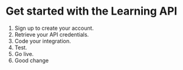# Get started with the Learning API

1. Sign up to create your account.
2. Retrieve your API credentials.
3. Code your integration.
4. Test.
5. Go live.
6. Good change
